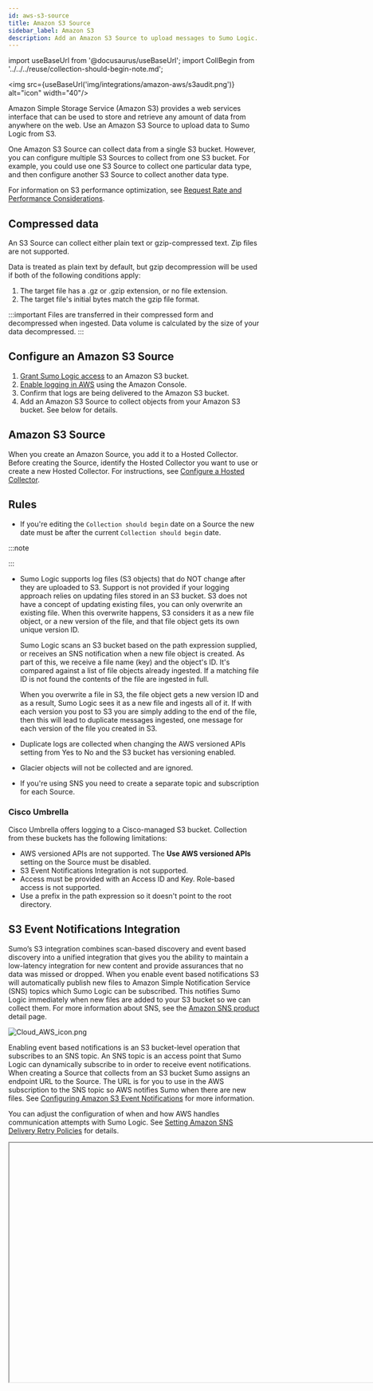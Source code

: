 ```yaml
---
id: aws-s3-source
title: Amazon S3 Source
sidebar_label: Amazon S3
description: Add an Amazon S3 Source to upload messages to Sumo Logic.
---
```


import useBaseUrl from '@docusaurus/useBaseUrl';
import CollBegin from '../../../reuse/collection-should-begin-note.md';

<img src={useBaseUrl('img/integrations/amazon-aws/s3audit.png')} alt="icon" width="40"/>

Amazon Simple Storage Service (Amazon S3) provides a web services interface that can be used to store and retrieve any amount of data from anywhere on the web. Use an Amazon S3 Source to upload data to Sumo Logic from S3.

One Amazon S3 Source can collect data from a single S3 bucket. However, you can configure multiple S3 Sources to collect from one S3 bucket. For example, you could use one S3 Source to collect one particular data type, and then configure another S3 Source to collect another data type.

For information on S3 performance optimization, see [Request Rate and Performance Considerations](http://docs.aws.amazon.com/AmazonS3/latest/dev/request-rate-perf-considerations.html). 

## Compressed data

An S3 Source can collect either plain text or gzip-compressed text. Zip files are not supported.

Data is treated as plain text by default, but gzip decompression will be used if both of the following conditions apply:

1. The target file has a .gz or .gzip extension, or no file extension.
1. The target file's initial bytes match the gzip file format.

:::important
Files are transferred in their compressed form and decompressed when ingested. Data volume is calculated by the size of your data decompressed.
:::

## Configure an Amazon S3 Source

1. [Grant Sumo Logic access](/docs/send-data/hosted-collectors/amazon-aws/grant-access-aws-product/) to an Amazon S3 bucket.
1. [Enable logging in AWS](http://docs.aws.amazon.com/AmazonS3/latest/dev/enable-logging-console.html) using the Amazon Console.
1. Confirm that logs are being delivered to the Amazon S3 bucket.
1. Add an Amazon S3 Source to collect objects from your Amazon S3 bucket. See below for details.

## Amazon S3 Source

When you create an Amazon Source, you add it to a Hosted Collector. Before creating the Source, identify the Hosted Collector you want to use or create a new Hosted Collector. For instructions, see [Configure a Hosted Collector](/docs/send-data/hosted-collectors/configure-hosted-collector).

## Rules

* If you're editing the `Collection should begin` date on a Source the new date must be after the current `Collection should begin` date.

 :::note

 <CollBegin/>

 :::

* Sumo Logic supports log files (S3 objects) that do NOT change after they are uploaded to S3. Support is not provided if your logging approach relies on updating files stored in an S3 bucket. S3 does not have a concept of updating existing files, you can only overwrite an existing file. When this overwrite happens, S3 considers it as a new file object, or a new version of the file, and that file object gets its own unique version ID.

    Sumo Logic scans an S3 bucket based on the path expression supplied, or receives an SNS notification when a new file object is created. As part of this, we receive a file name (key) and the object's ID. It's compared against a list of file objects already ingested. If a matching file ID is not found the contents of the file are ingested in full.

    When you overwrite a file in S3, the file object gets a new version ID and as a result, Sumo Logic sees it as a new file and ingests all of it. If with each version you post to S3 you are simply adding to the end of the file, then this will lead to duplicate messages ingested, one message for each version of the file you created in S3.   
* Duplicate logs are collected when changing the AWS versioned APIs setting from Yes to No and the S3 bucket has versioning enabled.
* Glacier objects will not be collected and are ignored.
* If you're using SNS you need to create a separate topic and subscription for each Source.

### Cisco Umbrella

Cisco Umbrella offers logging to a Cisco-managed S3 bucket. Collection from these buckets has the following limitations:

* AWS versioned APIs are not supported. The **Use AWS versioned APIs** setting on the Source must be disabled.
* S3 Event Notifications Integration is not supported.
* Access must be provided with an Access ID and Key. Role-based access is not supported.
* Use a prefix in the path expression so it doesn't point to the root directory.

## S3 Event Notifications Integration

Sumo’s S3 integration combines scan-based discovery and event based discovery into a unified integration that gives you the ability to maintain a low-latency integration for new content and provide assurances that no data was missed or dropped. When you enable event based notifications S3 will automatically publish new files to Amazon Simple Notification Service (SNS) topics which Sumo Logic can be subscribed. This notifies Sumo Logic immediately when new files are added to your S3 bucket so we can collect them. For more information about SNS, see the [Amazon SNS product](https://aws.amazon.com/sns/) detail page.

![Cloud_AWS_icon.png](/img/send-data/Cloud_AWS_icon.png)

Enabling event based notifications is an S3 bucket-level operation that subscribes to an SNS topic. An SNS topic is an access point that Sumo Logic can dynamically subscribe to in order to receive event notifications. When creating a Source that collects from an S3 bucket Sumo assigns an endpoint URL to the Source. The URL is for you to use in the AWS subscription to the SNS topic so AWS notifies Sumo when there are new files. See [Configuring Amazon S3 Event Notifications](https://docs.aws.amazon.com/AmazonS3/latest/dev/NotificationHowTo.html) for more information.

You can adjust the configuration of when and how AWS handles communication attempts with Sumo Logic. See [Setting Amazon SNS Delivery Retry Policies](https://docs.aws.amazon.com/sns/latest/dg/DeliveryPolicies.html) for details.

<Iframe url="https://www.youtube.com/embed/2vtjPfHQK1Q"
        width="854px"
        height="480px"
        id="myId"
        className="video-container"
        display="initial"
        position="relative"
        allow="accelerometer; autoplay=1; clipboard-write; encrypted-media; gyroscope; picture-in-picture"
        allowfullscreen
        />

import Iframe from 'react-iframe';

## Create an Amazon S3 Source

1. In Sumo Logic, select **Manage Data** > **Collection** > **Collection**. 
1. On the **Collectors** page, click **Add Source** next to a Hosted Collector, either an existing Hosted Collector, or one you have created for this purpose.
1. Select **Amazon S3**.
1. Enter a name for the new Source. A description is optional.
1. Select an **S3 region** or keep the default value of **Others**. The S3 region must match the appropriate S3 bucket created in your Amazon account. Selecting an AWS GovCloud region means your data will be leaving a FedRAMP-high environment. Use responsibly to avoid information spillage. See [Collection from AWS GovCloud](collection-aws-govcloud.md) for details.
1. **Use AWS versioned APIs**? Select **Yes** to collect from buckets where versioning is enabled. This uses the list-object-versions and get-object-version Amazon S3 APIs. Selecting **Yes** requires your credentials to have **ListObjectVersions** and **GetObjectVersion** permissions.

    ![versioned apis options.png](/img/send-data/versioned-apis-options.png)

1. For **Bucket Name**, enter the exact name of your organization's S3 bucket. Be sure to double-check the name as it appears in AWS, for example:

    ![img](/img/send-data/S3_Bucket.png)

1. For **Path Expression**, enter the wildcard pattern that matches the S3 objects you'd like to collect. You can use more than one wildcard (\*) in this string. Recursive path expressions use a multiple wildcard. Do **NOT** use a leading forward slash. [See About Amazon Path Expressions](amazon-path-expressions.md) for details.
1. **Collection should begin.** Choose or enter how far back you'd like to begin collecting historical logs. You can either:

   * Choose a predefined value from dropdown list, ranging from "Now" to “72 hours ago” to “All Time”.
   * Enter a relative value. To enter a relative value, click the **Collection should begin** field and press the delete key on your keyboard to clear the field. Then, enter a relative time expression, for example `-1w`. You can define when you want collection to begin in terms of months (M), weeks (w), days (d), hours (h), and minutes (m).

    :::note
    If you paused the Source and want to skip some data when you resume, update the **Collection should begin** setting to a time after it was paused.
    :::

    :::note
    <CollBegin/>
    :::

1. For **Source Category**, enter any string to tag the output collected from this Source. (Category metadata is stored in a searchable field called _sourceCategory.)
1.  **Fields.** Click the **+Add Field** link to define the fields you want to associate, each field needs a name (key) and value.

   * ![green check circle.png](/img/reuse/green-check-circle.png) A green circle with a check mark is shown when the field exists in the Fields table schema.
   * ![orange exclamation point.png](/img/reuse/orange-exclamation-point.png) An orange triangle with an exclamation point is shown when the field doesn't exist in the Fields table schema. In this case, an option to automatically add the nonexistent fields to the Fields table schema is provided. If a field is sent to Sumo that does not exist in the Fields schema it is ignored, known as dropped.

1. For **AWS** **Access** you have two **Access Method** options. Select **Role-based access** or **Key access** based on the AWS authentication you are providing. Role-based access is preferred, this was completed in the prerequisite step [Grant Sumo Logic access to an AWS Product](grant-access-aws-product.md). If you're collecting from a Cisco Umbrella bucket you must use **Key access**.

   * For **Role-based access** enter the Role ARN that was provided by AWS after creating the role. 

        ![Role based access input roleARN.png](/img/send-data/Role-based-access-input-roleARN.png)

   * For **Key access** enter the **Access Key ID** and **Secret Access Key.** See [AWS Access Key ID](http://docs.aws.amazon.com/STS/latest/UsingSTS/UsingTokens.html#RequestWithSTS) and [AWS Secret Access Key](https://aws.amazon.com/iam/) for details.

1. **Log File Discovery.** You have the option to set up Amazon Simple Notification Service (SNS) to notify Sumo Logic of new items in your S3 bucket. A scan interval is required and automatically applied to detect log files.

    :::important
    Sumo Logic highly recommends using an SNS Subscription Endpoint for its ability to maintain low-latency collection. This is essential to support up-to-date Alerts.

    If you're collecting from a Cisco Umbrella bucket SNS Subscription Endpoint is not supported.
    :::

    * **Scan Interval.** Sumo Logic will periodically scan your S3 bucket for new items in addition to SNS notifications. **Automatic** is recommended to not incur additional AWS charges. This sets the scan interval based on if subscribed to an SNS topic endpoint and how often new files are detected over time. If the Source is not subscribed to an SNS topic and set to **Automatic** the scan interval is 5 minutes. You may enter a set frequency to scan your S3 bucket for new data. To learn more about Scan Interval considerations, see [About setting the S3 Scan Interval](aws-s3-scan-interval-sources.md).
    * **SNS Subscription Endpoint** (**Highly Recommended**). New files will be collected by Sumo Logic as soon as the notification is received. This will provide faster collection versus having to wait for the next scan to detect the new file.

        To set up the subscription you need to get an endpoint URL from Sumo to provide to AWS. This process will save your Source and begin scanning your S3 bucket when the endpoint URL is generated. Click on **Create URL** and use the provided endpoint URL when creating your subscription in step C.     

    ![SNS create URL button.png](/img/send-data/SNS-create-URL-button.png)

### Set up SNS in AWS (Highly Recommended)

The following steps use the Amazon SNS Console. You may instead use AWS CloudFormation. Follow the instructions to use [CloudFormation to set up an SNS Subscription Endpoint](configure-your-aws-source-cloudformation.md).

1. Go to **Services >** **Simple Notification Service** and click **Create Topic**. Enter a **Topic name** and click **Create topic**. Copy the provided **Topic ARN**, you’ll need this for the next step.
 Make sure that the topic and the bucket are in the same region.

1. Again go to **Services >** **Simple Notification Service** and click **Create Subscription**. Paste the **Topic ARN** from step B above. Select **HTTPS** as the protocol and enter the **Endpoint** URL provided while creating the S3 source in Sumo Logic. Click **Create subscription** and a confirmation request will be sent to Sumo Logic. The request will be automatically confirmed by Sumo Logic.

1. Select the **Topic** created in step B and navigate to **Actions > Edit Topic Policy**. Use the following policy template, replace the `SNS-topic-ARN` and `bucket-name` placeholders in the `Resource` section of the JSON policy with your actual SNS topic ARN and S3 bucket name:

    ```json
    {
        "Version": "2008-10-17",
        "Statement": [{
            "Effect": "Allow",
            "Principal": {
                "AWS": "*"
            },
            "Action": [
                "SNS:Publish"
            ],
            "Resource": "SNS-topic-ARN",
            "Condition": {
                "ArnLike": {
                    "aws:SourceArn": "arn:aws:s3:*:*:bucket-name"
                }
            }
        }]
    }
    ```

1. Go to **Services > [S3](https://s3.console.aws.amazon.com/s3/buckets/)** and select the bucket to which you want to attach the notifications. Navigate to **Properties > Events > Add Notification**. Enter a **Name** for the event notification. In the **Events** section select **All object create events**. In the **Send to** section (notification destination) select **SNS Topic**. An **SNS** section becomes available, select the name of the topic you created in step B from the dropdown. Click **Save**.

### Complete setup in Sumo Logic

1. Set any of the following under **Advanced**:

   * **Enable Timestamp Parsing.** This option is selected by default. If it's deselected, no timestamp information is parsed at all.

     * **Time Zone.** There are two options for Time Zone. You can use the time zone present in your log files, and then choose an option in case time zone information is missing from a log message. Or, you can have Sumo Logic completely disregard any time zone information present in logs by forcing a time zone. It's very important to have the proper time zone set, no matter which option you choose. If the time zone of logs can't be     determined, Sumo Logic assigns logs UTC; if the rest of your logs are from another time zone your search results will be affected.
     * **Timestamp Format.** By default, Sumo Logic will automatically detect the timestamp format of your logs. However, you can manually specify a timestamp format for a Source. See [Timestamps, Time Zones, Time Ranges, and Date Formats](/docs/send-data/reference-information/time-reference for more information.

   * **Enable Multiline Processing.** See [Collecting Multiline Logs](/docs/send-data/reference-information/collect-multiline-logs) for details on multiline processing and its options. This is enabled by default. Use this option if you're working with multiline messages (for example, log4J or exception stack traces). Deselect this option if you want to avoid unnecessary processing when collecting single-message-per-line files (for example, Linux system.log). Choose one of the following:

     * **Infer Boundaries.** Enable when you want Sumo Logic to automatically attempt to determine which lines belong to the same message. If you deselect the Infer Boundaries option, you will need to enter a regular expression in the Boundary Regex field to use for detecting the entire first line of multiline messages.
     * **Boundary Regex.** You can specify the boundary between messages using a regular expression. Enter a regular expression that matches the entire first line of every multiline message in your log files.

1. Create any Processing Rules you'd like for the AWS Source.
1. When you are finished configuring the Source, click **Save**.

### SNS with one bucket and multiple Sources

    :::important
    S3 Event Notifications do not allow you to have overlapping suffixes in two rules if the prefixes are overlapping for the same event type.

    In this scenario, you will likely need to have a single Event Notification for the suffix that sends to an SNS Topic, and then have multiple SNS Subscriptions to the same Topic. This will allow you to have parallel data streams for the same Event Notifications (i.e., one that points to a Sumo Endpoint, and one that points elsewhere).
    :::

When collecting from one Amazon S3 bucket with multiple Sumo Sources, you need to create a separate topic and subscription for each Source. Subscriptions and Sumo Sources should both map to only one endpoint. If you were to have multiple subscriptions Sumo would collect your objects multiple times.

Each topic needs a separate filter (prefix/suffix) so that collection does not overlap. For example, the following image shows a bucket configured with two notifications that have filters (prefix/suffix) set to notify Sumo separately about new objects in different folders.

![S3 bucket two notifications for SNS.png](/img/send-data/S3-bucket-two-notifications-for-SNS.png)

### Update Source to use S3 Event Notifications

:::tip
There is a [community supported script](https://github.com/SumoLogic/sumologic-content/tree/master/Sumo-Logic-Tools/Event_Based_S3_Automation) available that configures event based object discovery on existing AWS Sources.
:::

1. In Sumo Logic, select **Manage Data** > **Collection** > **Collection**.
1. On the Collection page navigate to your Source and click **Edit**. Scroll down to **Log File Discovery** and note the Endpoint **URL** provided, you will use this in step 13.C when creating your subscription.
1. Complete steps 13.B through 13.E for [configuring SNS Notifications](#set-up-sns-in-aws-highly-recommended).

### Troubleshoot S3 Event Notifications

In the web interface under **Log File Discovery** it shows a red exclamation mark with "Sumo Logic has not received a validation request from AWS".  

![SNS error](/img/send-data/SNS-red-tick-mark.png)

Steps to troubleshoot:

1. Refresh the Source’s page to view the latest status of the subscription in the SNS Subscription section by clicking **Cancel** then **Edit** on the Source in the Collection tab.
1. Verify you have enabled sending **Notifications** from your S3 bucket to the appropriate SNS topic. This is done in the last step of [Set up SNS](#set-up-sns-in-aws-highly-recommended).
1. If you didn’t use CloudFormation check that the SNS topic has a confirmed subscription to the URL in AWS console. A "Pending Confirmation" state likely means that you entered the wrong URL while creating the subscription.    

In the web interface under **Log File Discovery** it shows a green check with "Sumo Logic has received an AWS validation request at this endpoint." but you still have high latencies.  

![SNS green tick mark](/img/send-data/sns-green-tick.png)

The green check confirms that the endpoint was used correctly, but it does not mean Sumo is receiving notifications successfully.

Steps to troubleshoot:

1. AWS writes CloudTrail and S3 Audit Logs to S3 with a latency of a few minutes. If you’re seeing latencies of around 10 minutes for these Sources it is likely because AWS is writing them to S3 later than expected. 
1. Verify you have enabled sending **Notifications** from your S3 bucket to the appropriate SNS topic. This is done in the last step of [Set up SNS](#set-up-sns-in-aws-highly-recommended).

